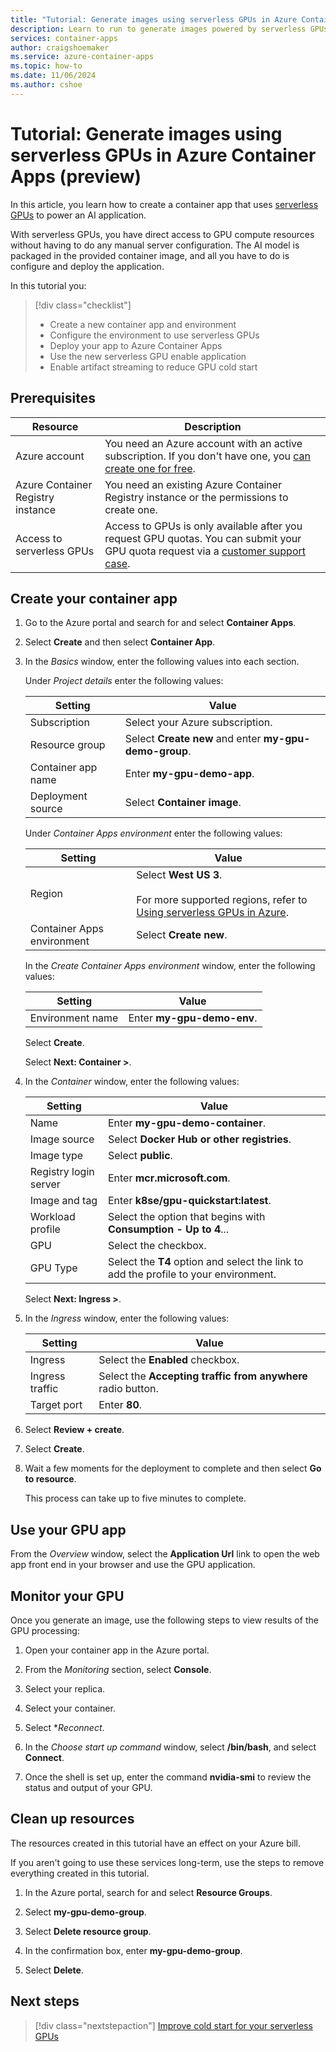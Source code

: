 ```yaml
---
title: "Tutorial: Generate images using serverless GPUs in Azure Container Apps (preview)"
description: Learn to run to generate images powered by serverless GPUs in Azure Container Apps.
services: container-apps
author: craigshoemaker
ms.service: azure-container-apps
ms.topic: how-to
ms.date: 11/06/2024
ms.author: cshoe
---
```


# Tutorial: Generate images using serverless GPUs in Azure Container Apps (preview)

In this article, you learn how to create a container app that uses [serverless GPUs](gpu-serverless-overview.md) to power an AI application.

With serverless GPUs, you have direct access to GPU compute resources without having to do any manual server configuration. The AI model is packaged in the provided container image, and all you have to do is configure and deploy the application.

In this tutorial you:

> [!div class="checklist"]
> * Create a new container app and environment 
> * Configure the environment to use serverless GPUs
> * Deploy your app to Azure Container Apps
> * Use the new serverless GPU enable application
> * Enable artifact streaming to reduce GPU cold start

## Prerequisites

| Resource | Description |
|---|---|
| Azure account | You need an Azure account with an active subscription. If you don't have one, you [can create one for free](https://azure.microsoft.com/free/). |
| Azure Container Registry instance | You need an existing Azure Container Registry instance or the permissions to create one. |
| Access to serverless GPUs | Access to GPUs is only available after you request GPU quotas. You can submit your GPU quota request via a [customer support case](/azure/azure-portal/supportability/how-to-create-azure-support-request). |

## Create your container app

1. Go to the Azure portal and search for and select **Container Apps**.
1. Select **Create** and then select **Container App**.
1. In the *Basics* window, enter the following values into each section.

    Under *Project details* enter the following values:

    | Setting | Value |
    |---|---|
    | Subscription | Select your Azure subscription. |
    | Resource group | Select **Create new** and enter **my-gpu-demo-group**. |
    | Container app name | Enter **my-gpu-demo-app**. |
    | Deployment source | Select **Container image**. |

    Under *Container Apps environment* enter the following values:

    | Setting | Value |
    |---|---|
    | Region | Select **West US 3**. <br><br>For more supported regions, refer to [Using serverless GPUs in Azure](gpu-serverless-overview.md#supported-regions). |
    | Container Apps environment | Select **Create new**. |

    In the *Create Container Apps environment* window, enter the following values:

    | Setting | Value |
    |---|---|
    | Environment name | Enter **my-gpu-demo-env**. |

    Select **Create**.

    Select **Next: Container >**.

1. In the *Container* window, enter the following values:

    | Setting | Value |
    |---|---|
    | Name | Enter **my-gpu-demo-container**. |
    | Image source | Select **Docker Hub or other registries**.  |
    | Image type | Select **public**. |
    | Registry login server | Enter **mcr.microsoft.com**. |
    | Image and tag | Enter **k8se/gpu-quickstart:latest**. |
    | Workload profile | Select the option that begins with **Consumption - Up to 4**... |
    | GPU | Select the checkbox. |
    | GPU Type | Select the **T4** option and select the link to add the profile to your environment. |

    Select **Next: Ingress >**.

1. In the *Ingress* window, enter the following values:

    | Setting | Value |
    |---|---|
    | Ingress | Select the **Enabled** checkbox. |
    | Ingress traffic | Select the **Accepting traffic from anywhere** radio button. |
    | Target port | Enter **80**. |

1. Select **Review + create**.

1. Select **Create**.

1. Wait a few moments for the deployment to complete and then select **Go to resource**.

    This process can take up to five minutes to complete.

## Use your GPU app

From the *Overview* window, select the **Application Url** link to open the web app front end in your browser and use the GPU application.

## Monitor your GPU

Once you generate an image, use the following steps to view results of the GPU processing:

1. Open your container app in the Azure portal.

1. From the *Monitoring* section, select **Console**.

1. Select your replica.

1. Select your container.

1. Select **Reconnect*.

1. In the *Choose start up command* window, select **/bin/bash**, and select **Connect**.

1. Once the shell is set up, enter the command **nvidia-smi** to review the status and output of your GPU.

## Clean up resources

The resources created in this tutorial have an effect on your Azure bill.

If you aren't going to use these services long-term, use the steps to remove everything created in this tutorial.

1. In the Azure portal, search for and select **Resource Groups**.

1. Select **my-gpu-demo-group**.

1. Select **Delete resource group**.

1. In the confirmation box, enter **my-gpu-demo-group**.

1. Select **Delete**.

## Next steps

> [!div class="nextstepaction"]
> [Improve cold start for your serverless GPUs](gpu-serverless-overview.md#improve-gpu-cold-start)
